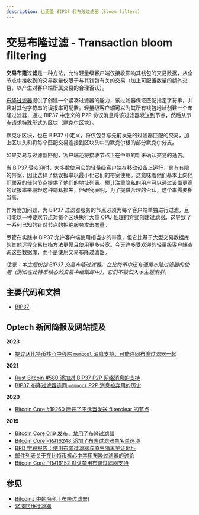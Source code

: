 ```yaml
---
description: 也涵盖 BIP37 和布隆过滤器（Bloom filters）
---
```


# 交易布隆过滤 - Transaction bloom filtering

**交易布隆过滤**是一种方法，允许轻量级客户端仅接收影响其钱包的交易数据，从全节点中接收到的交易数量仅限于与其钱包有关的交易（加上可配置数量的额外交易，以产生对客户端所属交易的合理否认）。

[布隆过滤器](https://en.wikipedia.org/wiki/Bloom\_filter)提供了创建一个紧凑过滤器的能力，该过滤器保证匹配指定字符串，并且对其他字符串的误报率可配置。轻量级客户端可以为其所有钱包地址创建一个布隆过滤器，通过 BIP37 中定义的 P2P 协议消息将该过滤器发送到节点，然后从节点请求特殊形式的区块（默克尔区块）。

默克尔区块，也在 BIP37 中定义，将仅包含与先前发送的过滤器匹配的交易，加上区块头和将每个匹配交易连接到区块头中的默克尔根的部分默克尔分支。

如果交易与过滤器匹配，客户端还将接收节点正在中继的新未确认交易的通告。

当 BIP37 受欢迎时，大多数使用它的轻量级客户端在移动设备上运行，具有有限的带宽，因此选择了低误报率以最小化它们的带宽使用。这意味着他们基本上向他们联系的任何节点提供了他们的地址列表。预计注重隐私的用户可以通过设置更高的误报率来减轻这种隐私损失，但研究表明，为了提供合理的否认，这个率需要相当高。

作为附加问题，为 BIP37 过滤器服务的节点必须为每个客户端单独进行过滤，且可能以一种要求节点对每个区块执行大量 CPU 处理的方式创建过滤器。这导致了一系列已知的针对节点的拒绝服务攻击向量。

尽管在实践中 BIP37 允许客户端使用相当少的带宽，但它比基于大型交易数据库的其他远程交易扫描方法更慢且使用更多带宽。今天许多受欢迎的轻量级客户端查询这些数据库，而不是使用交易布隆过滤器。

_注意：本主题仅指 BIP37 交易布隆过滤器。在比特币中还有通用布隆过滤器的使用（例如在比特币核心的交易中继跟踪中），它们不被归入本主题索引。_

## 主要代码和文档

* [BIP37](https://github.com/bitcoin/bips/blob/master/bip-0037.mediawiki)

## Optech 新闻简报及网站提及

**2023**

* [提议从比特币核心中移除 `mempool` 消息支持，可能连同布隆过滤器一起](https://bitcoinops.org/en/newsletters/2023/04/26/#proposed-removal-of-bip35-mempool-p2p-message)

**2021**

* [Rust Bitcoin #580 添加对 BIP37 P2P 网络消息的支持](https://bitcoinops.org/en/newsletters/2021/09/22/#rust-bitcoin-580)
* [BIP37 布隆过滤器连同 `mempool` P2P 消息被弃用的历史](https://bitcoinops.org/en/newsletters/2021/08/25/#is-the-mempool-p2p-message-reliable)

**2020**

* [Bitcoin Core #19260 断开了不适当发送 filterclear 的节点](https://bitcoinops.org/en/newsletters/2020/06/24/#bitcoin-core-19260)

**2019**

* [Bitcoin Core 0.19 发布，禁用了布隆过滤器](https://bitcoinops.org/en/newsletters/2019/11/27/#deprecated-or-removed-features)
* [Bitcoin Core PR#16248 添加了布隆过滤器白名单选项](https://bitcoinops.org/en/newsletters/2019/08/21/#bitcoin-core-16248)
* [BRD 字段报告：使用布隆过滤器与原生隔离见证地址](https://bitcoinops.org/en/bech32-sending-support/#brd-field-report)
* [邮件列表关于在比特币核心中禁用布隆过滤器的讨论](https://bitcoinops.org/en/newsletters/2019/07/31/#bloom-filter-discussion)
* [Bitcoin Core PR#16152 默认禁用布隆过滤器支持](https://bitcoinops.org/en/newsletters/2019/07/24/#bitcoin-core-16152)

## 参见

* [BitcoinJ 中的隐私 \[ 布隆过滤器\]](https://jonasnick.github.io/blog/2015/02/12/privacy-in-bitcoinj/)
* [紧凑区块过滤器](https://bitcoinops.org/en/topics/compact-block-filters/)
